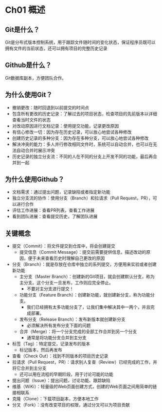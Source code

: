 # Ch01 概述

## Git是什么？

 Git是分布式版本控制系统，用于跟踪文件随时间的变化状态，保证程序员既可以拥有文件的当前状态，还可以拥有项目的完整历史记录

## Github是什么？

Git数据库副本，方便团队合作。

## 为什么使用Git？

* 撤销更改：随时回退到以前提交的时间点
* 包含所有更改的历史记录：了解过去的项目状态，检查项目的先前版本以详细查看当时文件的状态
* 对改动原因进行文档记录：使用提交功能，记录更改原因
* 有信心修改一切：因为存在历史记录，可以放心地尝试各种修改
* 创建历史记录的多种分支：因为存在多种分支，可以放心地尝试各种修改
* 解决冲突的能力：多人并行修改相同文件时，系统可以自动合并，也可以在无法自动合并时展示冲突
* 历史记录的独立分支流：不同的人在不同的分支上开发不同的功能，最后再合并到一起

## 为什么使用Github？

* 文档需求：通过提出问题，记录缺陷或者指定新功能
* 独立分支流的协作：使用分支（Branch）和拉请求（Pull Request，PR），可以进行合作
* 评估工作进展：查看PR列表，查看工作进展
* 看到团队进展：查看提交历史，了解团队进展

## 关键概念

* 提交（Commit）：将文件提交到仓库中，将会创建提交
  * 提交信息（Commit Message）：提交前需要提供信息，描述改动的原因，便于未来查看历史时理解自己更改的原因
* 分支（Branch）：就是存放在仓库中独立的系列提交，方便用来实验或者创建新功能
  * 主分支（Master Branch）：创建新的Git项目，就会创建默认分支，称为主分支。这个分支一旦发布，工作则应完全停止。
    * 不要对主分支进行提交！
  * 功能分支（Feature Branch）：创建新功能，就创建新分支，称为功能分支。
    * 我们已经拥有太多功能分支了，让我们集中解决其中一两个，并且完成部署。
  * 发布分支（Release Branch）：发布新版本就创建新分支
    * 必须解决所有发布分支下面的问题
  * 合并（Merge）：将一个分支完成的全部工作合并到另一个分支
    * 通常是将功能分支合并到主分支
* 标签（Tag）：特定提交，记录发布的版本
  * 标记版本，然后再发布
* 查看（Check Out）：找到不同版本的项目历史记录
* 拉请求（Pull Request，PR）：请求别人复查（Review）已经完成的工作，并将它合并到主分支
  * 还可以用在流程的早期阶段，用于讨论可能的功能
* 提出问题（Issue）：提出问题，讨论功能、跟踪缺陷
* 维基（WiKi）：轻量级的Web页面创建方式，创建的Web页面之间用简单的链接相联系
* 克隆（Clone）：下载项目副本，方便本地工作
* 分叉（Fork）：没有改变项目的权限，通过分叉可以为项目贡献
